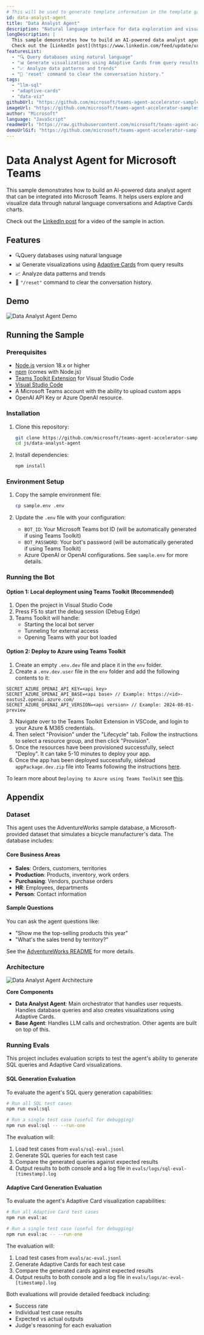 ```yaml
---
# This will be used to generate template information in the template gallery. Only Markdown links, and **bold** tags are supported in `longDescription`.
id: data-analyst-agent
title: "Data Analyst Agent"
description: "Natural language interface for data exploration and visualization."
longDescription: |
  This sample demonstrates how to build an AI-powered data analyst agent that can be integrated into Microsoft Teams. It helps users explore and visualize data through natural language conversations and Adaptive Cards charts.
  Check out the [LinkedIn post](https://www.linkedin.com/feed/update/urn:li:activity:7305726858308792321/) for a video of the sample in action.
featuresList:
  - "🔍 Query databases using natural language"
  - "📊 Generate visualizations using Adaptive Cards from query results"
  - "📈 Analyze data patterns and trends"
  - "🔄 'reset' command to clear the conversation history."
tags:
  - "llm-sql"
  - "adaptive-cards"
  - "data-viz"
githubUrl: "https://github.com/microsoft/teams-agent-accelerator-samples/blob/main/js/data-analyst-agent"
imageUrl: "https://github.com/microsoft/teams-agent-accelerator-samples/raw/main/js/data-analyst-agent/assets/data-analyst-thumbnail.png"
author: "Microsoft"
language: "JavaScript"
readmeUrl: "https://raw.githubusercontent.com/microsoft/teams-agent-accelerator-samples/refs/heads/main/js/data-analyst-agent/README.md"
demoUrlGif: "https://github.com/microsoft/teams-agent-accelerator-samples/raw/main/js/data-analyst-agent/assets/demo.gif"
---
```


# Data Analyst Agent for Microsoft Teams

This sample demonstrates how to build an AI-powered data analyst agent that can be integrated into Microsoft Teams. It helps users explore and visualize data through natural language conversations and Adaptive Cards charts.

Check out the [LinkedIn post](https://www.linkedin.com/feed/update/urn:li:activity:7305726858308792321/) for a video of the sample in action.

## Features

- 🔍Query databases using natural language
- 📊 Generate visualizations using [Adaptive Cards](https://adaptivecards.microsoft.com/?topic=welcome) from query results
- 📈 Analyze data patterns and trends
- 🔄 `"/reset"` command to clear the conversation history.

## Demo

![Data Analyst Agent Demo](assets/demo.gif)

## Running the Sample

### Prerequisites

- [Node.js](https://nodejs.org/) version 18.x or higher
- [npm](https://www.npmjs.com/) (comes with Node.js)
- [Teams Toolkit Extension](https://marketplace.visualstudio.com/items?itemName=TeamsDevApp.ms-teams-vscode-extension) for Visual Studio Code
- [Visual Studio Code](https://code.visualstudio.com/)
- A Microsoft Teams account with the ability to upload custom apps
- OpenAI API Key or Azure OpenAI resource.

### Installation

1. Clone this repository:

    ```bash
    git clone https://github.com/microsoft/teams-agent-accelerator-samples
    cd js/data-analyst-agent
    ```

2. Install dependencies:
    ```bash
    npm install
    ```

### Environment Setup

1. Copy the sample environment file:

    ```bash
    cp sample.env .env
    ```

2. Update the `.env` file with your configuration:
    - `BOT_ID`: Your Microsoft Teams bot ID (will be automatically generated if using Teams Toolkit)
    - `BOT_PASSWORD`: Your bot's password (will be automatically generated if using Teams Toolkit)
    - Azure OpenAI or OpenAI configurations. See `sample.env` for more details.

### Running the Bot

#### Option 1: Local deployment using Teams Toolkit (Recommended)

1. Open the project in Visual Studio Code
2. Press F5 to start the debug session (Debug Edge)
3. Teams Toolkit will handle:
    - Starting the local bot server
    - Tunneling for external access
    - Opening Teams with your bot loaded

#### Option 2: Deploy to Azure using Teams Toolkit

1. Create an empty `.env.dev` file and place it in the `env` folder.
2. Create a `.env.dev.user` file in the `env` folder and add the following contents to it:

```
SECRET_AZURE_OPENAI_API_KEY=<api key>
SECRET_AZURE_OPENAI_API_BASE=<api base> // Example: https://<id>-eastus2.openai.azure.com/
SECRET_AZURE_OPENAI_API_VERSION=<api version> // Example: 2024-08-01-preview
```

3. Navigate over to the Teams Toolkit Extension in VSCode, and login to your Azure & M365 credentials.
4. Then select "Provision" under the "Lifecycle" tab. Follow the instructions to select a resource group, and then click "Provision".
5. Once the resources have been provisioned successfully, select "Deploy". It can take 5-10 minutes to deploy your app.
6. Once the app has been deployed successfully, sideload `appPackage.dev.zip` file into Teams following the instructions [here](https://learn.microsoft.com/en-us/microsoftteams/platform/concepts/deploy-and-publish/apps-upload).

To learn more about `Deploying to Azure using Teams Toolkit` see [this](https://learn.microsoft.com/en-us/microsoftteams/platform/toolkit/provision).

## Appendix

### Dataset

This agent uses the AdventureWorks sample database, a Microsoft-provided dataset that simulates a bicycle manufacturer's data. The database includes:

#### Core Business Areas

- **Sales**: Orders, customers, territories
- **Production**: Products, inventory, work orders
- **Purchasing**: Vendors, purchase orders
- **HR**: Employees, departments
- **Person**: Contact information

#### Sample Questions

You can ask the agent questions like:

- "Show me the top-selling products this year"
- "What's the sales trend by territory?"

See the [AdventureWorks README](src/data/README.md) for more details.

### Architecture

![Data Analyst Agent Architecture](assets/architecture-diagram.png)

**Core Components**

- **Data Analyst Agent**: Main orchestrator that handles user requests. Handles database queries and also creates visualizations using Adaptive Cards.
- **Base Agent**: Handles LLM calls and orchestration. Other agents are built on top of this.

### Running Evals

This project includes evaluation scripts to test the agent's ability to generate SQL queries and Adaptive Card visualizations.

#### SQL Generation Evaluation

To evaluate the agent's SQL query generation capabilities:

```bash
# Run all SQL test cases
npm run eval:sql

# Run a single test case (useful for debugging)
npm run eval:sql -- --run-one
```

The evaluation will:
1. Load test cases from `evals/sql-eval.jsonl`
2. Generate SQL queries for each test case
3. Compare the generated queries against expected results
4. Output results to both console and a log file in `evals/logs/sql-eval-[timestamp].log`

#### Adaptive Card Generation Evaluation

To evaluate the agent's Adaptive Card visualization capabilities:

```bash
# Run all Adaptive Card test cases
npm run eval:ac

# Run a single test case (useful for debugging)
npm run eval:ac -- --run-one
```

The evaluation will:
1. Load test cases from `evals/ac-eval.jsonl`
2. Generate Adaptive Cards for each test case
3. Compare the generated cards against expected results
4. Output results to both console and a log file in `evals/logs/ac-eval-[timestamp].log`

Both evaluations will provide detailed feedback including:
- Success rate
- Individual test case results
- Expected vs actual outputs
- Judge's reasoning for each evaluation


